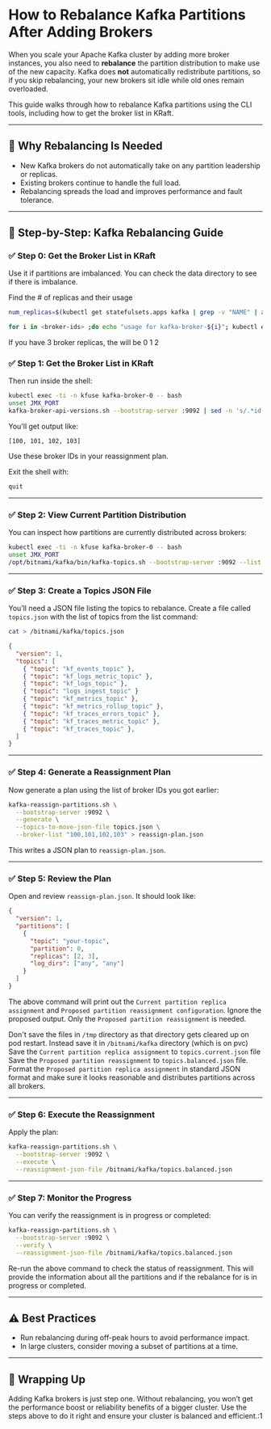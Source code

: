 # How to Rebalance Kafka Partitions After Adding Brokers

When you scale your Apache Kafka cluster by adding more broker instances, you also need to **rebalance** the partition distribution to make use of the new capacity. Kafka does **not** automatically redistribute partitions, so if you skip rebalancing, your new brokers sit idle while old ones remain overloaded.

This guide walks through how to rebalance Kafka partitions using the CLI tools, including how to get the broker list in KRaft.

---

## 📌 Why Rebalancing Is Needed

- New Kafka brokers do not automatically take on any partition leadership or replicas.
- Existing brokers continue to handle the full load.
- Rebalancing spreads the load and improves performance and fault tolerance.

---

## 🔧 Step-by-Step: Kafka Rebalancing Guide

### ✅ Step 0: Get the Broker List in KRaft

Use it if partitions are imbalanced. You can check the data directory to see if there is imbalance.

Find the # of replicas and their usage

```bash
num_replicas=$(kubectl get statefulsets.apps kafka | grep -v "NAME" | awk '{print $2}' | awk -F'/' '{print $2}')

for i in <broker-ids> ;do echo "usage for kafka-broker-${i}"; kubectl exec -it kafka-broker-${i} -- du -hd1 /bitnami/kafka/data | grep -v "__consumer" | grep -v "__transaction" ; done
```

If you have 3 broker replicas, the <broker-ids> will be 0 1 2

### ✅ Step 1: Get the Broker List in KRaft

Then run inside the shell:

```bash
kubectl exec -ti -n kfuse kafka-broker-0 -- bash
unset JMX_PORT
kafka-broker-api-versions.sh --bootstrap-server :9092 | sed -n 's/.*id: \([0-9]\+\).*/\1/p'
```

You'll get output like:

```
[100, 101, 102, 103]
```

Use these broker IDs in your reassignment plan.

Exit the shell with:

```bash
quit
```

---

### ✅ Step 2: View Current Partition Distribution

You can inspect how partitions are currently distributed across brokers:

```bash
kubectl exec -ti -n kfuse kafka-broker-0 -- bash
unset JMX_PORT
/opt/bitnami/kafka/bin/kafka-topics.sh --bootstrap-server :9092 --list
```

---

### ✅ Step 3: Create a Topics JSON File

You’ll need a JSON file listing the topics to rebalance. Create a file called `topics.json` with the list of topics from the list command:

```bash
cat > /bitnami/kafka/topics.json
```

```json
{
  "version": 1,
  "topics": [
    { "topic": "kf_events_topic" },
    { "topic": "kf_logs_metric_topic" },
    { "topic": "kf_logs_topic" },
    { "topic": "logs_ingest_topic" }
    { "topic": "kf_metrics_topic" },
    { "topic": "kf_metrics_rollup_topic" },
    { "topic": "kf_traces_errors_topic" },
    { "topic": "kf_traces_metric_topic" },
    { "topic": "kf_traces_topic" },
  ]
}
```
---

### ✅ Step 4: Generate a Reassignment Plan

Now generate a plan using the list of broker IDs you got earlier:

```bash
kafka-reassign-partitions.sh \
  --bootstrap-server :9092 \
  --generate \
  --topics-to-move-json-file topics.json \
  --broker-list "100,101,102,103" > reassign-plan.json
```

This writes a JSON plan to `reassign-plan.json`.

---

### ✅ Step 5: Review the Plan

Open and review `reassign-plan.json`. It should look like:

```json
{
  "version": 1,
  "partitions": [
    {
      "topic": "your-topic",
      "partition": 0,
      "replicas": [2, 3],
      "log_dirs": ["any", "any"]
    }
  ]
}
```

The above command will print out the `Current partition replica assignment` and `Proposed partition reassignment configuration`. Ignore the proposed output. Only the `Proposed partition reassignment` is needed.

Don't save the files in `/tmp` directory as that directory gets cleared up on pod restart. Instead save it in `/bitnami/kafka` directory (which is on pvc) Save the `Current partition replica assignment` to `topics.current.json` file Save the `Proposed partition reassignment` to `topics.balanced.json` file. Format the `Proposed partition replica assignment` in standard JSON format and make sure it looks reasonable and distributes partitions across all brokers.

---

### ✅ Step 6: Execute the Reassignment

Apply the plan:

```bash
kafka-reassign-partitions.sh \
  --bootstrap-server :9092 \
  --execute \
  --reassignment-json-file /bitnami/kafka/topics.balanced.json
```

---

### ✅ Step 7: Monitor the Progress

You can verify the reassignment is in progress or completed:

```bash
kafka-reassign-partitions.sh \
  --bootstrap-server :9092 \
  --verify \
  --reassignment-json-file /bitnami/kafka/topics.balanced.json
```

Re-run the above command to check the status of reassignment. This will provide the information about all the partitions and if the rebalance for is in progress or completed.

---

## ⚠️ Best Practices

- Run rebalancing during off-peak hours to avoid performance impact.
- In large clusters, consider moving a subset of partitions at a time.
---

## 🧠 Wrapping Up

Adding Kafka brokers is just step one. Without rebalancing, you won’t get the performance boost or reliability benefits of a bigger cluster. Use the steps above to do it right and ensure your cluster is balanced and efficient.:1
